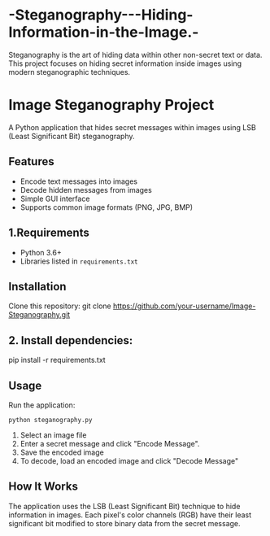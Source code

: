 # -Steganography---Hiding-Information-in-the-Image.-
Steganography is the art of hiding data within other non-secret text or data. This project focuses on hiding secret information inside images using modern steganographic techniques.

# Image Steganography Project

A Python application that hides secret messages within images using LSB (Least Significant Bit) steganography.

## Features
- Encode text messages into images
- Decode hidden messages from images
- Simple GUI interface
- Supports common image formats (PNG, JPG, BMP)

## 1.Requirements
- Python 3.6+
- Libraries listed in `requirements.txt`

## Installation
Clone this repository:
   git clone https://github.com/your-username/Image-Steganography.git

## 2. Install dependencies:
pip install -r requirements.txt

## Usage
Run the application:

    python steganography.py
  
  
  1. Select an image file
  2. Enter a secret message and click "Encode Message".
  3. Save the encoded image
  4. To decode, load an encoded image and click "Decode Message"

## How It Works
The application uses the LSB (Least Significant Bit) technique to hide information in images. Each pixel's color channels (RGB) have their least significant bit modified to store binary data from the secret message.
